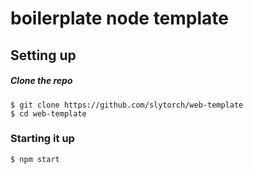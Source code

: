 # boilerplate node template

## Setting up

##### Clone the repo

```
$ git clone https://github.com/slytorch/web-template
$ cd web-template
```

### Starting it up

```
$ npm start
```

